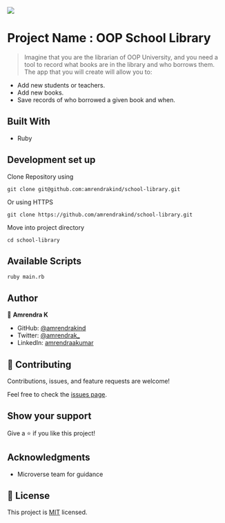 ![](https://img.shields.io/badge/Microverse-blueviolet)

# Project Name : OOP School Library

> Imagine that you are the librarian of OOP University, and you need a tool to record what books are in the library and who borrows them. The app that you will create will allow you to:

* Add new students or teachers.
* Add new books.
* Save records of who borrowed a given book and when.

## Built With

- Ruby

## Development set up

Clone Repository using

`git clone git@github.com:amrendrakind/school-library.git`

Or using HTTPS

`git clone https://github.com/amrendrakind/school-library.git`

Move into project directory

`cd school-library`

## Available Scripts

`ruby main.rb`


## Author

👤 **Amrendra K**

- GitHub: [@amrendrakind](https://github.com/amrendrakind)
- Twitter: [@amrendrak_](https://twitter.com/amrendrak_)
- LinkedIn: [amrendraakumar](https://linkedin.com/in/amrendraakumar)

## 🤝 Contributing

Contributions, issues, and feature requests are welcome!

Feel free to check the [issues page](../../issues/).

## Show your support

Give a ⭐️ if you like this project!

## Acknowledgments

- Microverse team for guidance

## 📝 License

This project is [MIT](./MIT.md) licensed.
